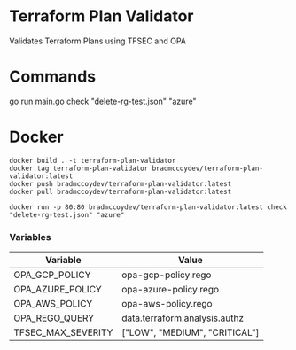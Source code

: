 # Terraform Plan Validator
Validates Terraform Plans using TFSEC and OPA

# Commands
go run main.go check "delete-rg-test.json" "azure"

# Docker
``` 
docker build . -t terraform-plan-validator
docker tag terraform-plan-validator bradmccoydev/terraform-plan-validator:latest
docker push bradmccoydev/terraform-plan-validator:latest
docker pull bradmccoydev/terraform-plan-validator:latest

docker run -p 80:80 bradmccoydev/terraform-plan-validator:latest check "delete-rg-test.json" "azure"
```

### Variables

| Variable | Value |
| --- | --- |
| OPA_GCP_POLICY | opa-gcp-policy.rego |
| OPA_AZURE_POLICY | opa-azure-policy.rego |
| OPA_AWS_POLICY | opa-aws-policy.rego |
| OPA_REGO_QUERY | data.terraform.analysis.authz |
| TFSEC_MAX_SEVERITY | ["LOW", "MEDIUM", "CRITICAL"] |
